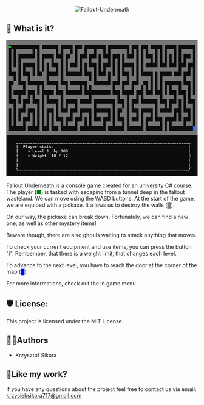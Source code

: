 <p align="center"><img src="https://socialify.git.ci/411568/Fallout-Underneath/image?custom_description=C%23+university+project+-+Fallout+Underneath+game.&description=1&language=1&name=1&pattern=Charlie+Brown&theme=Dark" alt="Fallout-Underneath" width="640" height="320" /></p>

<h2>🧐 What is it?</h2>

![Game screen](/Images/screen1.png)

Fallout Underneath is a console game created for an university C# course. 
The player (<span style="color:green">■</span>) is tasked with escaping from a tunnel deep in the fallout wasteland.
We can move using the WASD buttons. At the start of the game, we are equiped with a pickaxe. It allows us to destroy the walls (<span style="color:gray">█</span>).

On our way, the pickaxe can break down. Fortunately, we can find a new one, as well as other mystery items!

Beware though, there are also ghouls waiting to attack anything that moves. 

To check your current equipment and use items, you can press the button "i". 
Rembember, that there is a weight limit, that changes each level.

To advance to the next level, you have to reach the door at the corner of the map (<span style="color:blue">█</span>)


For more informations, check out the in game menu.


<h2>🛡️ License:</h2>

This project is licensed under the MIT License.


<h2> 🙋‍♂️Authors </h2>

- Krzysztof Sikora

<h2>💖Like my work?</h2>

If you have any questions about the project feel free to contact us via email: krzysieksikora717@gmail.com